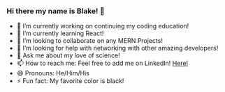 ### Hi there my name is Blake! 👋 


- 🔭 I’m currently working on continuing my coding education!
- 🌱 I’m currently learning React!
- 👯 I’m looking to collaborate on any MERN Projects!
- 🤔 I’m looking for help with networking with other amazing developers!
- 💬 Ask me about my love of science!
- 📫 How to reach me: Feel free to add me on LinkedIn! [Here!](https://www.linkedin.com/in/blakeromano/)
- 😄 Pronouns: He/Him/His
- ⚡ Fun fact: My favorite color is black!

